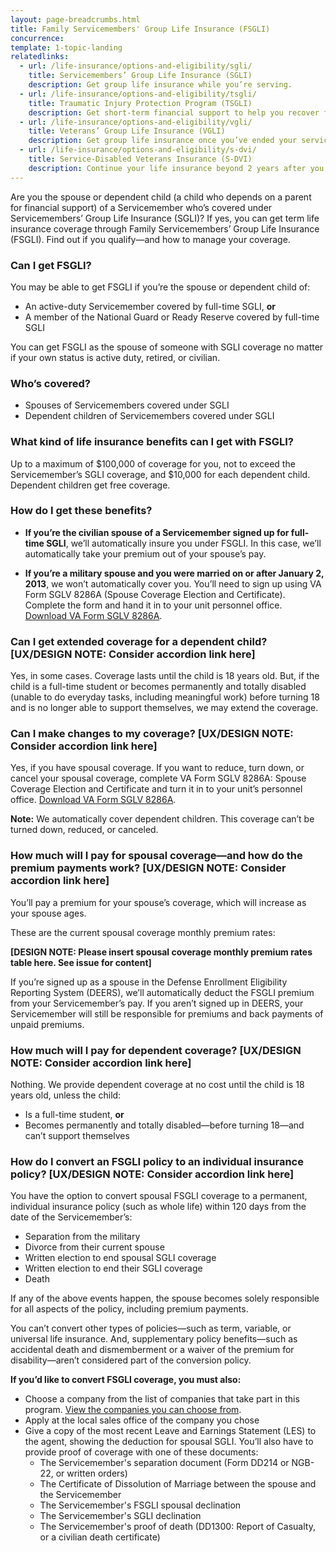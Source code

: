 ```yaml
---
layout: page-breadcrumbs.html
title: Family Servicemembers' Group Life Insurance (FSGLI)
concurrence: 
template: 1-topic-landing
relatedlinks:
  - url: /life-insurance/options-and-eligibility/sgli/
    title: Servicemembers’ Group Life Insurance (SGLI) 
    description: Get group life insurance while you’re serving.
  - url: /life-insurance/options-and-eligibility/tsgli/
    title: Traumatic Injury Protection Program (TSGLI) 
    description: Get short-term financial support to help you recover from a severe injury.
  - url: /life-insurance/options-and-eligibility/vgli/
    title: Veterans’ Group Life Insurance (VGLI)
    description: Get group life insurance once you’ve ended your service. 
  - url: /life-insurance/options-and-eligibility/s-dvi/
    title: Service-Disabled Veterans Insurance (S-DVI)
    description: Continue your life insurance beyond 2 years after you leave the military if you have a service-connected disability (a disability that started or got worse during your service).
---
```


<div class="va-introtext">

Are you the spouse or dependent child (a child who depends on a parent for financial support) of a Servicemember who’s covered under Servicemembers’ Group Life Insurance (SGLI)? If yes, you can get term life insurance coverage through Family Servicemembers’ Group Life Insurance (FSGLI). Find out if you qualify—and how to manage your coverage.

</div>

<div class="feature">

### Can I get FSGLI? 

You may be able to get FSGLI if you’re the spouse or dependent child of:

- An active-duty Servicemember covered by full-time SGLI, **or**
- A member of the National Guard or Ready Reserve covered by full-time SGLI

You can get FSGLI as the spouse of someone with SGLI coverage no matter if your own status is active duty, retired, or civilian.

### Who’s covered?

-	Spouses of Servicemembers covered under SGLI
-	Dependent children of Servicemembers covered under SGLI

</div>

### What kind of life insurance benefits can I get with FSGLI?

Up to a maximum of $100,000 of coverage for you, not to exceed the Servicemember’s SGLI coverage, and $10,000 for each dependent child. Dependent children get free coverage. 

### How do I get these benefits?

- **If you’re the civilian spouse of a Servicemember signed up for full-time SGLI**, we’ll automatically insure you under FSGLI. In this case, we’ll automatically take your premium out of your spouse’s pay.

- **If you’re a military spouse and you were married on or after January 2, 2013**, we won’t automatically cover you. You’ll need to sign up using VA Form SGLV 8286A (Spouse Coverage Election and Certificate). Complete the form and hand it in to your unit personnel office. [Download VA Form SGLV 8286A](http://www.benefits.va.gov/INSURANCE/forms/8286A.htm).

### Can I get extended coverage for a dependent child? **[UX/DESIGN NOTE: Consider accordion link here]**

Yes, in some cases. Coverage lasts until the child is 18 years old. But, if the child is a full-time student or becomes permanently and totally disabled (unable to do everyday tasks, including meaningful work) before turning 18 and is no longer able to support themselves, we may extend the coverage.

### Can I make changes to my coverage? **[UX/DESIGN NOTE: Consider accordion link here]**

Yes, if you have spousal coverage. If you want to reduce, turn down, or cancel your spousal coverage, complete VA Form SGLV 8286A: Spouse Coverage Election and Certificate and turn it in to your unit’s personnel office. [Download VA Form SGLV 8286A](http://www.benefits.va.gov/INSURANCE/forms/SGLV_8286A_ed2014-06.PDF). 

**Note:** We automatically cover dependent children. This coverage can’t be turned down, reduced, or canceled.

### How much will I pay for spousal coverage—and how do the premium payments work? **[UX/DESIGN NOTE: Consider accordion link here]**

You’ll pay a premium for your spouse’s coverage, which will increase as your spouse ages.

These are the current spousal coverage monthly premium rates:

**[DESIGN NOTE: Please insert spousal coverage monthly premium rates table here. See issue for content]**

If you’re signed up as a spouse in the Defense Enrollment Eligibility Reporting System (DEERS), we’ll automatically deduct the FSGLI premium from your Servicemember’s pay. If you aren’t signed up in DEERS, your Servicemember will still be responsible for premiums and back payments of unpaid premiums. 

### How much will I pay for dependent coverage? **[UX/DESIGN NOTE: Consider accordion link here]**

Nothing. We provide dependent coverage at no cost until the child is 18 years old, unless the child:
-	Is a full-time student, **or**
-	Becomes permanently and totally disabled—before turning 18—and can’t support themselves 

### How do I convert an FSGLI policy to an individual insurance policy? **[UX/DESIGN NOTE: Consider accordion link here]**

You have the option to convert spousal FSGLI coverage to a permanent, individual insurance policy (such as whole life) within 120 days from the date of the Servicemember’s:

- Separation from the military
- Divorce from their current spouse
- Written election to end spousal SGLI coverage
- Written election to end their SGLI coverage
- Death

If any of the above events happen, the spouse becomes solely responsible for all aspects of the policy, including premium payments.

You can’t convert other types of policies—such as term, variable, or universal life insurance. And, supplementary policy benefits—such as accidental death and dismemberment or a waiver of the premium for disability—aren’t considered part of the conversion policy.

**If you’d like to convert FSGLI coverage, you must also:**

- Choose a company from the list of companies that take part in this program. [View the companies you can choose from](http://www.benefits.va.gov/INSURANCE/forms/ParticList.htm).
- Apply at the local sales office of the company you chose
- Give a copy of the most recent Leave and Earnings Statement (LES) to the agent, showing the deduction for spousal SGLI. You’ll also have to provide proof of coverage with one of these documents:
	- The Servicemember's separation document (Form DD214 or NGB-22, or written orders)
	- The Certificate of Dissolution of Marriage between the spouse and the Servicemember
	- The Servicemember's FSGLI spousal declination
	- The Servicemember's SGLI declination
	- The Servicemember's proof of death (DD1300: Report of Casualty, or a civilian death certificate)

